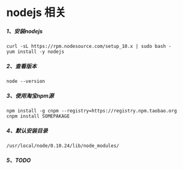# nodejs 相关

##### 1、安装nodejs
```
curl -sL https://rpm.nodesource.com/setup_10.x | sudo bash -
yum install -y nodejs
```
##### 2、查看版本
```
node --version
```
##### 3、使用淘宝npm源
```
npm install -g cnpm --registry=https://registry.npm.taobao.org
cnpm install SOMEPAKAGE
```
##### 4、默认安装目录
```
/usr/local/node/0.10.24/lib/node_modules/
```

##### 5、TODO